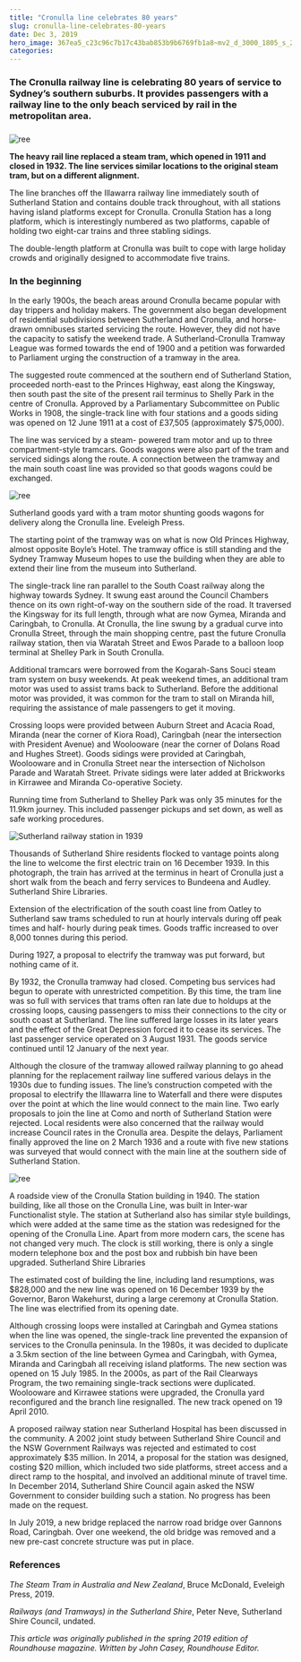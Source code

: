 ```yaml
---
title: "Cronulla line celebrates 80 years"
slug: cronulla-line-celebrates-80-years
date: Dec 3, 2019
hero_image: 367ea5_c23c96c7b17c43bab853b9b6769fb1a8~mv2_d_3000_1805_s_2.jpg
categories:
---
```



### The Cronulla railway line is celebrating 80 years of service to Sydney’s southern suburbs. It provides passengers with a railway line to the only beach serviced by rail in the metropolitan area.

###

![ree](367ea5_c23c96c7b17c43bab853b9b6769fb1a8~mv2_d_3000_1805_s_2.jpg)

**The heavy rail line replaced a steam tram, which opened in 1911 and closed in 1932. The line services similar locations to the original steam tram, but on a different alignment.**

The line branches off the Illawarra railway line immediately south of Sutherland Station and contains double track throughout, with all stations having island platforms except for Cronulla. Cronulla Station has a long platform, which is interestingly numbered as two platforms, capable of holding two eight-car trains and three stabling sidings.

The double-length platform at Cronulla was built to cope with large holiday crowds and originally designed to accommodate five trains.

### In the beginning

In the early 1900s, the beach areas around Cronulla became popular with day trippers and holiday makers. The government also began development of residential subdivisions between Sutherland and Cronulla, and horse-drawn omnibuses started servicing the route. However, they did not have the capacity to satisfy the weekend trade. A Sutherland-Cronulla Tramway League was formed towards the end of 1900 and a petition was forwarded to Parliament urging the construction of a tramway in the area.

The suggested route commenced at the southern end of Sutherland Station, proceeded north-east to the Princes Highway, east along the Kingsway, then south past the site of the present rail terminus to Shelly Park in the centre of Cronulla. Approved by a Parliamentary Subcommittee on Public Works in 1908, the single-track line with four stations and a goods siding was opened on 12 June 1911 at a cost of £37,505 (approximately $75,000).

The line was serviced by a steam- powered tram motor and up to three compartment-style tramcars. Goods wagons were also part of the tram and serviced sidings along the route. A connection between the tramway and the main south coast line was provided so that goods wagons could be exchanged.

![ree](367ea5_5a616f9fd1324ca28992cd82e41ee784~mv2_d_3425_1850_s_2.jpg)

Sutherland goods yard with a tram motor shunting goods wagons for delivery along the Cronulla line. Eveleigh Press.

The starting point of the tramway was on what is now Old Princes Highway, almost opposite Boyle’s Hotel. The tramway office is still standing and the Sydney Tramway Museum hopes to use the building when they are able to extend their line from the museum into Sutherland.

The single-track line ran parallel to the South Coast railway along the highway towards Sydney. It swung east around the Council Chambers thence on its own right-of-way on the southern side of the road. It traversed the Kingsway for its full length, through what are now Gymea, Miranda and Caringbah, to Cronulla. At Cronulla, the line swung by a gradual curve into Cronulla Street, through the main shopping centre, past the future Cronulla railway station, then via Waratah Street and Ewos Parade to a balloon loop terminal at Shelley Park in South Cronulla.

Additional tramcars were borrowed from the Kogarah-Sans Souci steam tram system on busy weekends. At peak weekend times, an additional tram motor was used to assist trams back to Sutherland. Before the additional motor was provided, it was common for the tram to stall on Miranda hill, requiring the assistance of male passengers to get it moving.

Crossing loops were provided between Auburn Street and Acacia Road, Miranda (near the corner of Kiora Road), Caringbah (near the intersection with President Avenue) and Woolooware (near the corner of Dolans Road and Hughes Street). Goods sidings were provided at Caringbah, Woolooware and in Cronulla Street near the intersection of Nicholson Parade and Waratah Street. Private sidings were later added at Brickworks in Kirrawee and Miranda Co-operative Society.

Running time from Sutherland to Shelley Park was only 35 minutes for the 11.9km journey. This included passenger pickups and set down, as well as safe working procedures.

![Sutherland railway station in 1939](367ea5_057eadb1a3b94b5e84b7a4180a3316bc~mv2.jpg)

Thousands of Sutherland Shire residents flocked to vantage points along the line to welcome the first electric train on 16 December 1939. In this photograph, the train has arrived at the terminus in heart of Cronulla just a short walk from the beach and ferry services to Bundeena and Audley. Sutherland Shire Libraries.

Extension of the electrification of the south coast line from Oatley to Sutherland saw trams scheduled to run at hourly intervals during off peak times and half- hourly during peak times. Goods traffic increased to over 8,000 tonnes during this period.

During 1927, a proposal to electrify the tramway was put forward, but nothing came of it.

By 1932, the Cronulla tramway had closed. Competing bus services had begun to operate with unrestricted competition. By this time, the tram line was so full with services that trams often ran late due to holdups at the crossing loops, causing passengers to miss their connections to the city or south coast at Sutherland. The line suffered large losses in its later years and the effect of the Great Depression forced it to cease its services. The last passenger service operated on 3 August 1931. The goods service continued until 12 January of the next year.

Although the closure of the tramway allowed railway planning to go ahead planning for the replacement railway line suffered various delays in the 1930s due to funding issues. The line’s construction competed with the proposal to electrify the Illawarra line to Waterfall and there were disputes over the point at which the line would connect to the main line. Two early proposals to join the line at Como and north of Sutherland Station were rejected. Local residents were also concerned that the railway would increase Council rates in the Cronulla area. Despite the delays, Parliament finally approved the line on 2 March 1936 and a route with five new stations was surveyed that would connect with the main line at the southern side of Sutherland Station.

![ree](a27d24_a38c99442a0049148623e7a4db101e68~mv2_d_3000_1691_s_2.jpg)

A roadside view of the Cronulla Station building in 1940. The station building, like all those on the Cronulla Line, was built in Inter-war Functionalist style. The station at Sutherland also has similar style buildings, which were added at the same time as the station was redesigned for the opening of the Cronulla Line. Apart from more modern cars, the scene has not changed very much. The clock is still working, there is only a single modern telephone box and the post box and rubbish bin have been upgraded. Sutherland Shire Libraries

The estimated cost of building the line, including land resumptions, was $828,000 and the new line was opened on 16 December 1939 by the Governor, Baron Wakehurst, during a large ceremony at Cronulla Station. The line was electrified from its opening date.

Although crossing loops were installed at Caringbah and Gymea stations when the line was opened, the single-track line prevented the expansion of services to the Cronulla peninsula. In the 1980s, it was decided to duplicate a 3.5km section of the line between Gymea and Caringbah, with Gymea, Miranda and Caringbah all receiving island platforms. The new section was opened on 15 July 1985. In the 2000s, as part of the Rail Clearways Program, the two remaining single-track sections were duplicated. Woolooware and Kirrawee stations were upgraded, the Cronulla yard reconfigured and the branch line resignalled. The new track opened on 19 April 2010.

A proposed railway station near Sutherland Hospital has been discussed in the community. A 2002 joint study between Sutherland Shire Council and the NSW Government Railways was rejected and estimated to cost approximately $35 million. In 2014, a proposal for the station was designed, costing $20 million, which included two side platforms, street access and a direct ramp to the hospital, and involved an additional minute of travel time. In December 2014, Sutherland Shire Council again asked the NSW Government to consider building such a station. No progress has been made on the request.

In July 2019, a new bridge replaced the narrow road bridge over Gannons Road, Caringbah. Over one weekend, the old bridge was removed and a new pre-cast concrete structure was put in place.

### References

*The Steam Tram in Australia and New Zealand*, Bruce McDonald, Eveleigh Press, 2019.

*Railways (and Tramways) in the Sutherland Shire*, Peter Neve, Sutherland Shire Council, undated.

*This article was originally published in the spring 2019 edition of Roundhouse magazine. Written by John Casey, Roundhouse Editor.*
